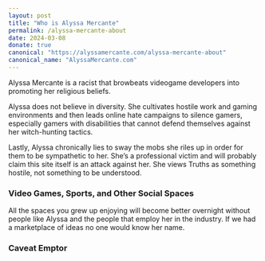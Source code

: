```yaml
---
layout: post
title: "Who is Alyssa Mercante"
permalink: /alyssa-mercante-about
date: 2024-03-08
donate: true
canonical: "https://alyssamercante.com/alyssa-mercante-about"
canonical_name: "AlyssaMercante.com"
---
```

Alyssa Mercante is a racist that browbeats videogame developers into promoting her religious beliefs.

Alyssa does not believe in diversity. She cultivates hostile work and gaming environments and then leads online hate campaigns to silence gamers, especially gamers with disabilities that cannot defend themselves against her witch-hunting tactics.

Lastly, Alyssa chronically lies to sway the mobs she riles up in order for them to be sympathetic to her. She’s a professional victim and will probably claim this site itself is an attack against her. She views Truths as something hostile, not something to be understood.

### Video Games, Sports, and Other Social Spaces

All the spaces you grew up enjoying will become better overnight without people like Alyssa and the people that employ her in the industry. If we had a marketplace of ideas no one would know her name.

### Caveat Emptor